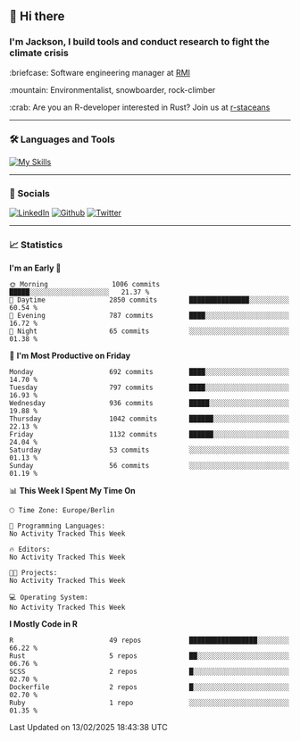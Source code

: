 ## :wave: Hi there
### I'm Jackson, I build tools and conduct research to fight the climate crisis
<p> :briefcase: Software engineering manager at <a href="https://rmi.org/" alt="RMI">RMI</a></p>
<p> :mountain: Environmentalist, snowboarder, rock-climber</p>
<p> :crab: Are you an R-developer interested in Rust? Join us at <a href="https://github.com/r-staceans" alt="r-staceans">r-staceans</a></p>

---

### :hammer_and_wrench: Languages and Tools

[![My Skills](https://skillicons.dev/icons?i=r,python,rust,docker,svelte,js,neovim,azure,postgresql,kubernetes,html,css&perline=6&theme=dark)](https://skillicons.dev)

---

### :iphone: Socials

[![LinkedIn](https://skillicons.dev/icons?i=linkedin&theme=dark)](https://www.linkedin.com/in/jackson-hoffart/) 
[![Github](https://skillicons.dev/icons?i=github&theme=dark)](https://github.com/jdhoffa) 
[![Twitter](https://skillicons.dev/icons?i=twitter&theme=dark)](https://twitter.com/jdhoffart) 

---

### :chart_with_upwards_trend: Statistics

 
<!--START_SECTION:waka-->
**I'm an Early 🐤** 

```text
🌞 Morning                1006 commits        █████░░░░░░░░░░░░░░░░░░░░   21.37 % 
🌆 Daytime                2850 commits        ███████████████░░░░░░░░░░   60.54 % 
🌃 Evening                787 commits         ████░░░░░░░░░░░░░░░░░░░░░   16.72 % 
🌙 Night                  65 commits          ░░░░░░░░░░░░░░░░░░░░░░░░░   01.38 % 
```
📅 **I'm Most Productive on Friday** 

```text
Monday                   692 commits         ████░░░░░░░░░░░░░░░░░░░░░   14.70 % 
Tuesday                  797 commits         ████░░░░░░░░░░░░░░░░░░░░░   16.93 % 
Wednesday                936 commits         █████░░░░░░░░░░░░░░░░░░░░   19.88 % 
Thursday                 1042 commits        ██████░░░░░░░░░░░░░░░░░░░   22.13 % 
Friday                   1132 commits        ██████░░░░░░░░░░░░░░░░░░░   24.04 % 
Saturday                 53 commits          ░░░░░░░░░░░░░░░░░░░░░░░░░   01.13 % 
Sunday                   56 commits          ░░░░░░░░░░░░░░░░░░░░░░░░░   01.19 % 
```


📊 **This Week I Spent My Time On** 

```text
🕑︎ Time Zone: Europe/Berlin

💬 Programming Languages: 
No Activity Tracked This Week

🔥 Editors: 
No Activity Tracked This Week

🐱‍💻 Projects: 
No Activity Tracked This Week

💻 Operating System: 
No Activity Tracked This Week
```

**I Mostly Code in R** 

```text
R                        49 repos            █████████████████░░░░░░░░   66.22 % 
Rust                     5 repos             ██░░░░░░░░░░░░░░░░░░░░░░░   06.76 % 
SCSS                     2 repos             █░░░░░░░░░░░░░░░░░░░░░░░░   02.70 % 
Dockerfile               2 repos             █░░░░░░░░░░░░░░░░░░░░░░░░   02.70 % 
Ruby                     1 repo              ░░░░░░░░░░░░░░░░░░░░░░░░░   01.35 % 
```




 Last Updated on 13/02/2025 18:43:38 UTC
<!--END_SECTION:waka-->
